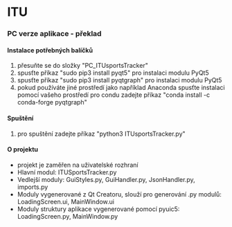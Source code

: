 # ITU

### PC verze aplikace - překlad
#### Instalace potřebných balíčků
1. přesuňte se do složky "PC_ITUsportsTracker"
2. spusťte příkaz "sudo pip3 install pyqt5" pro instalaci modulu PyQt5
3. spusťte příkaz "sudo pip3 install pyqtgraph" pro instalaci modulu PyQt5
4. pokud používáte jiné prostředí jako například Anaconda spusťte instalaci pomocí vašeho prostředí
	pro condu zadejte příkaz "conda install -c conda-forge pyqtgraph"

#### Spuštění
1. pro spuštění zadejte příkaz "python3 ITUsportsTracker.py"

#### O projektu    
- projekt je zaměřen na uživatelské rozhraní
- Hlavní modul: ITUSportsTracker.py
- Vedlejší moduly: GuiStyles.py, GuiHandler.py, JsonHandler.py, imports.py
- Moduly vygenerované z Qt Creatoru, slouží pro generování .py modulů: LoadingScreen.ui, MainWindow.ui
- Moduly struktury aplikace vygenerované pomocí pyuic5: LoadingScreen.py, MainWindow.py
